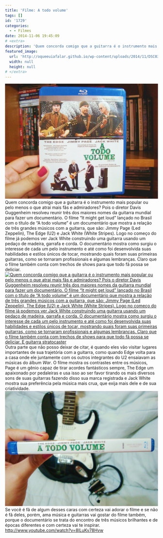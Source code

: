 ```yaml
---
title: 'Filme: A todo volume'
tags: []
id: '1729'
categories:
  - - Filmes
date: 2014-11-06 19:45:09
# <extra>
description: 'Quem concorda comigo que a guitarra é o instrumento mais popular ou pelo menos o que atrai mais fãs e admiradores? Pois o diretor Davis Guggenheim resolveu reunir três dos maiores nomes da guitarra mundial para fazer um documentário. O filme “It might get loud” lançado no Brasil com o título de “A todo volume” é um documentário que mostra a relação de três grandes músicos com a guitarra, que são: Jimmy Page (Led Zeppelin), The Edge (U2) e Jack White (White Stripes). Logo no começo do filme já podemos ver Jack White construindo uma guitarra usando um pedaço de madeira, garrafa e corda. O documentário mostra como surgiu o interesse de cada um pelo instrumento e até como foi desenvolvida suas habilidades e estilos únicos de tocar, mostrando quais foram suas primeiras guitarras, como se tornaram profissionais e algumas &hellip;'
featured_image: 
  url: 'http://oqueeuiafalar.github.io/wp-content/uploads/2014/11/DSC03272-1024x768.jpg'
  width: null
  height: null
# </extra>
---
```


[![Capa Blu-ray do filme A todo volume -  It might get loud](/wp-content/uploads/2014/11/DSC03272-1024x768.jpg)](/wp-content/uploads/2014/11/DSC03272.jpg) Quem concorda comigo que a guitarra é o instrumento mais popular ou pelo menos o que atrai mais fãs e admiradores? Pois o diretor Davis Guggenheim resolveu reunir três dos maiores nomes da guitarra mundial para fazer um documentário. O filme “It might get loud” lançado no Brasil com o título de “A todo volume” é um documentário que mostra a relação de três grandes músicos com a guitarra, que são: Jimmy Page (Led Zeppelin), The Edge (U2) e Jack White (White Stripes). Logo no começo do filme já podemos ver Jack White construindo uma guitarra usando um pedaço de madeira, garrafa e corda. O documentário mostra como surgiu o interesse de cada um pelo instrumento e até como foi desenvolvida suas habilidades e estilos únicos de tocar, mostrando quais foram suas primeiras guitarras, como se tornaram profissionais e algumas lembranças. Claro que o filme também conta com trechos de shows para que todo fã possa se deliciar. [![Quem concorda comigo que a guitarra é o instrumento mais popular ou pelo menos o que atrai mais fãs e admiradores? Pois o diretor Davis Guggenheim resolveu reunir três dos maiores nomes da guitarra mundial para fazer um documentário.  O filme “It might get loud” lançado no Brasil com o título de “A todo volume” é um documentário que mostra a relação de três grandes músicos com a guitarra, que são: Jimmy Page (Led Zeppelin), The Edge (U2) e Jack White (White Stripes).  Logo no começo do filme já podemos ver Jack White construindo uma guitarra usando um pedaço de madeira, garrafa e corda.  O documentário mostra como surgiu o interesse de cada um pelo instrumento e até como foi desenvolvida suas habilidades e estilos únicos de tocar, mostrando quais foram suas primeiras guitarras, como se tornaram profissionais e algumas lembranças.  Claro que o filme também conta com trechos de shows para que todo fã possa se deliciar.  E guitarra stratocaster ](/wp-content/uploads/2014/11/DSC03275-1024x768.jpg)](/wp-content/uploads/2014/11/DSC03275.jpg) Outra parte que não posso deixar de citar, é quando eles vão visitar lugares importantes de sua trajetória com a guitarra, como quando Edge volta para a casa onde ele juntamente com os outros integrantes do U2 ensaiavam as músicas do álbum _War_. O filme mostra os contrastes entre os músicos, Page é um gênio capaz de tirar acordes fantásticos sempre, The Edge um apaixonado por pedaleiras e usa isso ao ser favor tirando os mais diversos sons de suas guitarras fazendo disso sua marca registrada e Jack White mostra sua preferência pela música mais crua, que exija mais dele e de sua criatividade. [![Capa Blu-ray do filme A todo volume -  It might get loud](/wp-content/uploads/2014/11/DSC03276-1024x768.jpg)](/wp-content/uploads/2014/11/DSC03276.jpg) Se você é fã de algum desses caras com certeza vai adorar o filme e se não é fã deles, porém, ama música e guitarras vai gostar do filme também, porque o documentário se trata do encontro de três músicos brilhantes e de épocas diferentes e com certeza vai te inspirar. http://www.youtube.com/watch?v=8lLuKv78Hvw
